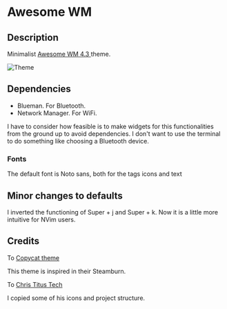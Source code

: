 # Awesome WM
## Description
Minimalist [ Awesome WM 4.3 ](https://awesomewm.org/) theme.

![Theme](https://images.jose-garcia.net/awesomewm.png)

## Dependencies
 - Blueman. For Bluetooth.
 - Network Manager. For WiFi.

I have to consider how feasible is to make widgets for this functionalities from the ground up to avoid dependencies.
I don't want to use the terminal to do something like choosing a Bluetooth device.

### Fonts

The default font is Noto sans, both for the tags icons and text


## Minor changes to defaults

I inverted the functioning of Super + j and Super + k. Now it is a little more intuitive for NVim users.

## Credits

To [ Copycat theme ]( https://github.com/lcpz/awesome-copycats )

This theme is inspired in their Steamburn.

To [ Chris Titus Tech ](https://github.com/ChrisTitusTech/titus-awesome)

I copied some of his icons and project structure. 
